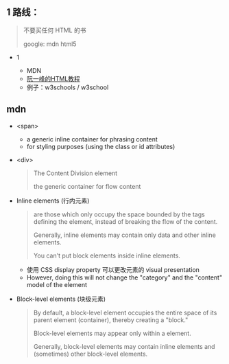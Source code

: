 
## 1 路线：

> 不要买任何 HTML 的书
> 
> google: mdn html5

* 1

    * MDN
    * [阮一峰的HTML教程](https://wangdoc.com/html/index.html)
    * 例子：w3schools / w3school


## mdn


* <span\>

    * a generic inline container for phrasing content
    * for styling purposes (using the class or id attributes)

* <div\>

    > The Content Division element
    >
    > the generic container for flow content


*  Inline elements (行内元素)

    > are those which only occupy the space bounded by the tags defining the element, instead of breaking the flow of the content.
    >
    > Generally, inline elements may contain only data and other inline elements. 
    >
    > You can't put block elements inside inline elements.

    * 使用 CSS display property 可以更改元素的 visual presentation 
    * However, doing this will not change the "category" and the "content" model of the element

* Block-level elements (块级元素)

    > By default, a block-level element occupies the entire space of its parent element (container), thereby creating a "block."
    >
    > Block-level elements may appear only within a <body> element.
    >
    > Generally, block-level elements may contain inline elements and (sometimes) other block-level elements.